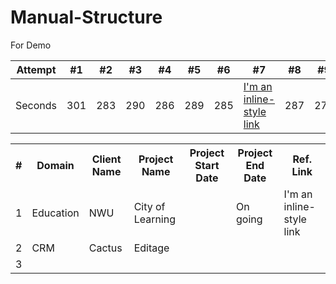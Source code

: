 # Manual-Structure
For Demo

Attempt | #1 | #2 | #3 | #4 | #5 | #6 | #7 | #8 | #9 | #10 | #11
--- | --- | --- | --- |--- |--- |--- |--- |--- |--- |--- |---
Seconds | 301 | 283 | 290 | 286 | 289 | 285 | [I'm an inline-style link](https://www.google.com) | 287 | 272 | 276 | 269

<table class="tg">
  <tr>
    <th class="tg-0lax">#</th>
    <th class="tg-0lax">Domain</th>
    <th class="tg-0lax">Client Name</th>
    <th class="tg-0lax">Project Name</th>
    <th class="tg-0lax">Project Start Date</th>
    <th class="tg-0lax">Project End Date</th>
    <th class="tg-0lax">Ref. Link</th>
  </tr>
  <tr >
    <td class="tg-0lax">1</td>
    <td class="tg-0lax">Education</td>
    <td class="tg-0lax">NWU</td>
    <td class="tg-0lax">City of Learning</td>
    <td class="tg-0lax"></td>
    <td class="tg-0lax">On going</td>
    <td href='http://www.m-w.com/dictionary/' class="tg-0lax">I'm an inline-style link</td>
  </tr>
  <tr>
    <td class="tg-0lax">2</td>
    <td class="tg-0lax">CRM</td>
    <td class="tg-0lax">Cactus</td>
    <td class="tg-0lax">Editage</td>
    <td class="tg-0lax"></td>
    <td class="tg-0lax"></td>
    <td class="tg-0lax"></td>
  </tr>
  <tr>
    <td class="tg-0lax">3</td>
    <td class="tg-0lax"></td>
    <td class="tg-0lax"></td>
    <td class="tg-0lax"></td>
    <td class="tg-0lax"></td>
    <td class="tg-0lax"></td>
    <td class="tg-0lax"></td>
  </tr>
</table>
